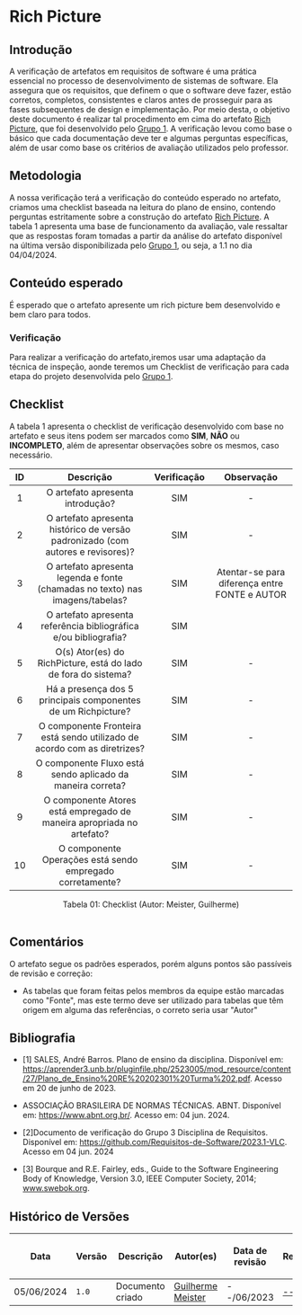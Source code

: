 # Rich Picture

## Introdução

A verificação de artefatos em requisitos de software é uma prática essencial no processo de desenvolvimento de sistemas de software. Ela assegura que os requisitos, que definem o que o software deve fazer, estão corretos, completos, consistentes e claros antes de prosseguir para as fases subsequentes de design e implementação.
Por meio desta, o objetivo deste documento é realizar tal procedimento em cima do artefato <a href="https://requisitos-de-software.github.io/2024.1-DiarioOficialdaUniao/pre-rastreabilidade/rich-picture/">Rich Picture</a>, que foi desenvolvido pelo <a href="https://github.com/Requisitos-de-Software/2024.1-DiarioOficialdaUniao">Grupo 1</a>. A verificação levou como base o básico que cada documentação deve ter e algumas perguntas específicas, além de usar como base os critérios de avaliação utilizados pelo professor.

## Metodologia

 A nossa verificação terá a verificação do conteúdo esperado no artefato, criamos uma checklist baseada na leitura do plano de ensino, contendo perguntas estritamente sobre a construção do artefato <a href="https://requisitos-de-software.github.io/2024.1-DiarioOficialdaUniao/pre-rastreabilidade/rich-picture/">Rich Picture</a>. A tabela 1 apresenta uma base de funcionamento da avaliação, vale ressaltar que as respostas foram tomadas a partir da análise do artefato disponível na última versão disponibilizada pelo <a href="https://github.com/Requisitos-de-Software/2024.1-DiarioOficialdaUniao">Grupo 1</a>, ou seja, a 1.1 no dia 04/04/2024.


## Conteúdo esperado

É esperado que o artefato apresente um rich picture bem desenvolvido e bem claro para todos.


### Verificação

Para realizar a verificação do artefato,iremos usar uma adaptação da técnica de inspeção, aonde teremos um Checklist de verificação para cada etapa do projeto desenvolvida pelo <a href="https://github.com/Requisitos-de-Software/2024.1-Grupo01">Grupo 1</a>.

## Checklist

A tabela 1 apresenta o checklist de verificação desenvolvido com base no artefato e seus itens podem ser marcados como **SIM**, **NÃO** ou **INCOMPLETO**, além de apresentar observações sobre os mesmos, caso necessário.

| ID | Descrição | Verificação | Observação |
| :--: | :-----: | :---------: | :--------: |
| 1 | O artefato apresenta introdução? | SIM | - |
| 2 | O artefato apresenta histórico de versão padronizado (com autores e revisores)? | SIM | - |
| 3 | O artefato apresenta legenda e fonte (chamadas no texto) nas imagens/tabelas? | SIM | Atentar-se para diferença entre FONTE e AUTOR |
| 4 | O artefato apresenta referência bibliográfica e/ou bibliografia? | SIM | |
| 5 | O(s) Ator(es) do RichPicture, está do lado de fora do sistema? | SIM | - |
| 6 | Há a presença dos 5 principais componentes de um Richpicture? | SIM | - |
| 7 | O componente Fronteira está sendo utilizado de acordo com as diretrizes? | SIM | - |
| 8 | O componente Fluxo está sendo aplicado da maneira correta? | SIM | - |
| 9 | O componente Atores está empregado de maneira apropriada no artefato? | SIM | - |
| 10 | O componente Operações está sendo empregado corretamente? | SIM | - |

<div align="center">
<figcaption align="center">Tabela 01: Checklist (Autor: Meister, Guilherme)</figcaption>
</div>
<br/>


## Comentários

O artefato segue os padrões esperados, porém alguns pontos são passíveis de revisão e correção:

- As tabelas que foram feitas pelos membros da equipe estão marcadas como "Fonte", mas este termo deve ser utilizado para tabelas que têm origem em alguma das referências, o correto seria usar "Autor"

## Bibliografia

- [1] SALES, André Barros. Plano de ensino da disciplina. Disponível em: https://aprender3.unb.br/pluginfile.php/2523005/mod_resource/content/27/Plano_de_Ensino%20RE%20202301%20Turma%202.pdf. Acesso em 20 de junho de 2023.

- ASSOCIAÇÃO BRASILEIRA DE NORMAS TÉCNICAS. ABNT. Disponível em: <https://www.abnt.org.br/>. Acesso em: 04 jun. 2024.

- [2]Documento de verificação do Grupo 3 Disciplina de Requisitos. Disponível em: <https://github.com/Requisitos-de-Software/2023.1-VLC>. Acesso em 04 jun. 2024

- [3] Bourque and R.E. Fairley, eds., Guide to the Software Engineering Body of Knowledge, Version 3.0, IEEE Computer Society, 2014; www.swebok.org.

## Histórico de Versões

| <p align="center">Data</p> | <p align="center">Versão</p> | <p align="center">Descrição</p> | <p align="center">Autor(es)</p> | <p align="center">Data de revisão</p> | <p align="center">Revisor(es)</p> |
| - | - | - | - | - | - | 
| 05/06/2024 | `1.0` | Documento criado | [Guilherme Meister](https://github.com/gmeister18) | --/06/2023 | [--------](https://github.com/) |
